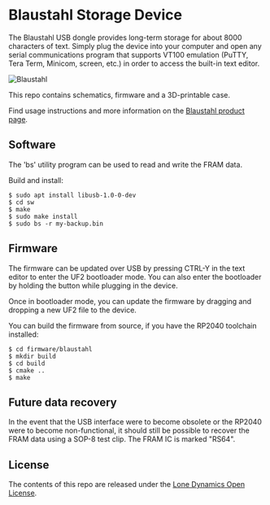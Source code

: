 # Blaustahl Storage Device

The Blaustahl USB dongle provides long-term storage for about 8000 characters of text. Simply plug the device into your computer and open any serial communications program that supports VT100 emulation (PuTTY, Tera Term, Minicom, screen, etc.) in order to access the built-in text editor.

![Blaustahl](https://github.com/machdyne/blaustahl/blob/251dba51e97cc46e1b7918198aa66e48cc741dd9/blaustahl.png)

This repo contains schematics, firmware and a 3D-printable case.

Find usage instructions and more information on the [Blaustahl product page](https://machdyne.com/product/blaustahl-storage-device/).

## Software

The 'bs' utility program can be used to read and write the FRAM data.

Build and install:

```
$ sudo apt install libusb-1.0-0-dev
$ cd sw
$ make
$ sudo make install
$ sudo bs -r my-backup.bin
```

## Firmware

The firmware can be updated over USB by pressing CTRL-Y in the text editor to enter the UF2 bootloader mode. You can also enter the bootloader by holding the button while plugging in the device.

Once in bootloader mode, you can update the firmware by dragging and dropping a new UF2 file to the device.

You can build the firmware from source, if you have the RP2040 toolchain installed:

```
$ cd firmware/blaustahl
$ mkdir build
$ cd build
$ cmake ..
$ make
```

## Future data recovery

In the event that the USB interface were to become obsolete or the RP2040 were to become non-functional, it should still be possible to recover the FRAM data using a SOP-8 test clip. The FRAM IC is marked "RS64".

## License

The contents of this repo are released under the [Lone Dynamics Open License](LICENSE.md).

